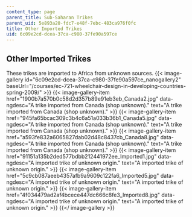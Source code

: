 ```yaml
---
content_type: page
parent_title: Sub-Saharan Trikes
parent_uid: 5e893a20-fdc7-e48f-7ebc-483ca976f0fc
title: Other Imported Trikes
uid: 6c09e2cd-dcea-37ca-c980-37fe90a597ce
---
```


Other Imported Trikes
---------------------

These trikes are imported to Africa from unknown sources.
{{< image-gallery id="6c09e2cd-dcea-37ca-c980-37fe90a597ce_nanogallery2" baseUrl="/courses/ec-721-wheelchair-design-in-developing-countries-spring-2009/" >}}
{{< image-gallery-item href="1900b7a570b0c58d2d357b89e91eb3eb_Canada2.jpg" data-ngdesc="A trike imported from Canada (shop unknown)." text="A trike imported from Canada (shop unknown)." >}}
{{< image-gallery-item href="945fa65bcac309c3b4c6a51a033b36b1_Canada5.jpg" data-ngdesc="A trike imported from Canada (shop unknown)." text="A trike imported from Canada (shop unknown)." >}}
{{< image-gallery-item href="a593fe832a6065827dab02d48c8437cb_Canada8.jpg" data-ngdesc="A trike imported from Canada (shop unknown)." text="A trike imported from Canada (shop unknown)." >}}
{{< image-gallery-item href="91151a135b2ded577bdbb212441972ee_Imported1.jpg" data-ngdesc="A imported trike of unknown origin." text="A imported trike of unknown origin." >}}
{{< image-gallery-item href="5c9cb087aeeb4357afb9a9609c122fa6_Imported5.jpg" data-ngdesc="A imported trike of unknown origin." text="A imported trike of unknown origin." >}}
{{< image-gallery-item href="4f034479ad2af4bcece447dc666c8fe3_Imported8.jpg" data-ngdesc="A imported trike of unknown origin." text="A imported trike of unknown origin." >}}
{{</ image-gallery >}}
